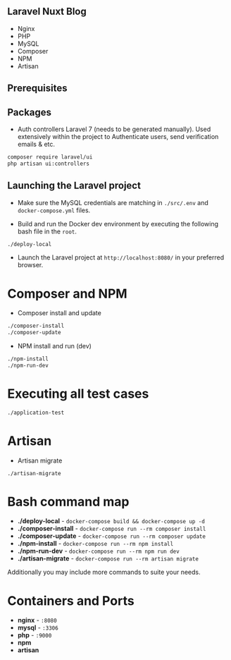 ## Laravel Nuxt Blog

- Nginx
- PHP
- MySQL
- Composer
- NPM
- Artisan

## Prerequisites

## Packages

- Auth controllers Laravel 7 (needs to be generated manually). Used extensively within the project to Authenticate users, send verification emails & etc.

```sh
composer require laravel/ui
php artisan ui:controllers
```

## Launching the Laravel project

- Make sure the MySQL credentials are matching in `./src/.env` and `docker-compose.yml` files.

- Build and run the Docker dev environment by executing the following bash file in the `root`.

```sh
./deploy-local
```

- Launch the Laravel project at `http://localhost:8080/` in your preferred browser.

# Composer and NPM

- Composer install and update

```sh
./composer-install
./composer-update
```

- NPM install and run (dev)

```sh
./npm-install
./npm-run-dev
```

# Executing all test cases

```sh
./application-test
```

# Artisan

- Artisan migrate

```sh
./artisan-migrate
```

# Bash command map

- **./deploy-local** - `docker-compose build && docker-compose up -d`
- **./composer-install** - `docker-compose run --rm composer install`
- **./composer-update** - `docker-compose run --rm composer update`
- **./npm-install** - `docker-compose run --rm npm install`
- **./npm-run-dev** - `docker-compose run --rm npm run dev`
- **./artisan-migrate** - `docker-compose run --rm artisan migrate`

Additionally you may include more commands to suite your needs.

# Containers and Ports

- **nginx** - `:8080`
- **mysql** - `:3306`
- **php** - `:9000`
- **npm**
- **artisan**

